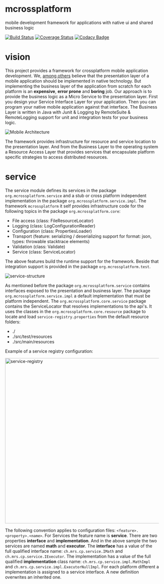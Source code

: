 # mcrossplatform
mobile development framework for applications with native ui and shared business logic

[![Build Status](https://travis-ci.org/mrs-internet-service-gmbh/mcrossplatform.svg?branch=master)](https://travis-ci.org/mrs-internet-service-gmbh/mcrossplatform) [![Coverage Status](https://coveralls.io/repos/github/mrs-internet-service-gmbh/mcrossplatform/badge.svg?branch=master)](https://coveralls.io/github/mrs-internet-service-gmbh/mcrossplatform?branch=master) [![Codacy Badge](https://api.codacy.com/project/badge/Grade/f6dcf3bcf423493e904eeac037697fae)](https://www.codacy.com/app/donat-mueller/mcrossplatform?utm_source=github.com&amp;utm_medium=referral&amp;utm_content=mrs-internet-service-gmbh/mcrossplatform&amp;utm_campaign=Badge_Grade)

# vision
This project provides a framework for crossplatform mobile application development. We, [among others](https://www.martinfowler.com/bliki/CrossPlatformMobile.html) believe  that the presentation layer of a mobile application should be implemented in native technology. But implementing the business layer of the application from scratch for each platform is an **expensive**, **error prone** and **boring** job. Our approach is to provide the business logic as a Micro Service to the presentation layer. First you design your Service Interface Layer for your application. Then you can program your native mobile application against that interface. The Business Layer is written in Java with Junit & Logging by RemoteSuite & RemoteLogging support for unit and integration tests for your business logic. 

![Mobile Architecture](https://user-images.githubusercontent.com/11026671/28636943-21593eba-7240-11e7-8abb-09f43ce223ad.gif)

The framework provides infrastructure for resource and service location to the presentation layer. And from the Business Layer to the operating system a Resource Access Layer that provides services that encapsulate platform specific strategies to access distributed resources.
# service 
The service module defines its services in the package `org.mcrossplatform.service` and a stub or cross platform independent implementation in the package `org.mcrossplatform.service.impl`.
The framework `mcrossplatform` it self provides infrastructure code for the following topics in the package `org.mcrossplatform.core`:
* File access (class: FileResourceLocator)
* Logging (class: LogConfigurationReader)
* Configuration (class: PropertiesLoader)
* Transport (feature: serializing / deserializing support for format: json, types: throwable stacktrace elements)
* Validation (class: Validate)
* Service (class: ServiceLocator)

The above features build the runtime support for the framework. Beside that integration support is provided in the package `org.mcrossplatform.test`. 

![service-structure](https://user-images.githubusercontent.com/11026671/28636969-34853016-7240-11e7-98b2-48eafd70a6c1.png)

As mentioned before the package `org.mcrossplatform.service` contains interfaces exposed to the presentation and business layer. The package `org.mcrossplatform.service.impl` a default implementation that must be platform independent. The `org.mcrossplatform.core.service` package contains the ServiceLocator that resolves implementations to the api's. It uses the classes in the `org.mcrossplatform.core.resource` package to locate and load `service-registry.properties` from the default resource folders: 
* ./
* ./src/test/resources
* ./src/main/resources

Example of a service registry configuration:

<img width="541" alt="service-registry" src="https://user-images.githubusercontent.com/11026671/28640121-04eccb60-724b-11e7-9179-ba8e1df3ce51.png">


The following convention applies to configuration files: `<feature>.<property>.<name>`. For Services the feature name is **service**. There are two properties **interface** and **implementation**. And in the above sample the two services are named **math** and **executor**. The **interface** has a value of the full qualified interface name: `ch.mrs.cp.service.IMath` and `ch.mrs.cp.service.IExecutor`. The implementation has a value of the full qualified **implementation** class name: `ch.mrs.cp.service.impl.MathImpl` and `ch.mrs.cp.service.impl.ExecutorNullImpl`. For each platform different a implementation is assigned to a service interface. A new definition overwrites an inherited one. 
